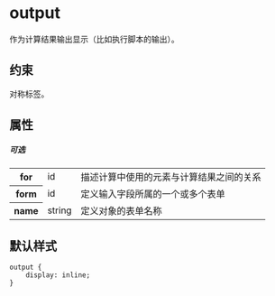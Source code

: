 # output

作为计算结果输出显示（比如执行脚本的输出）。

## 约束

对称标签。

## 属性

##### 可选

<table>
<tr>
    <th>for</th>
    <td>id</td>
    <td>描述计算中使用的元素与计算结果之间的关系</td>
</tr>
<tr>
    <th>form</th>
    <td>id</td>
    <td>定义输入字段所属的一个或多个表单</td>
</tr>
<tr>
    <th>name</th>
    <td>string</td>
    <td>定义对象的表单名称</td>
</tr>
</table>

## 默认样式

```
output {
    display: inline;
}
```